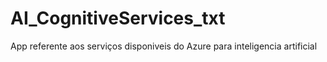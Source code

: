 # AI_CognitiveServices_txt
App referente aos serviços disponiveis do Azure para inteligencia artificial 

